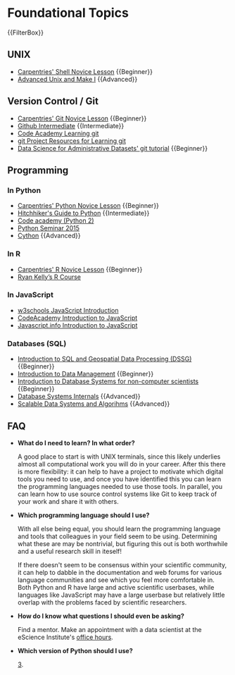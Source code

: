 # Foundational Topics

{{FilterBox}}

## UNIX
  - [Carpentries' Shell Novice Lesson](http://swcarpentry.github.io/shell-novice) {{Beginner}}
  - [Advanced Unix and Make I](https://neurohackweek.github.io/advancedunix/01-first-part/) {{Advanced}}
## Version Control / Git
  - [Carpentries' Git Novice Lesson](http://swcarpentry.github.io/git-novice) {{Beginner}}
  - [Github Intermediate](https://github.com/uwescience/git-intermediate/blob/master/instructor-notes.md) {{Intermediate}}
  - [Code Academy Learning git](https://www.codecademy.com/learn/learn-git)
  - [git Project Resources for Learning git](https://try.github.io/)
  - [Data Science for Administrative Datasets' git tutorial](https://github.com/uwescience/ds4ad/tree/master/git_github) {{Beginner}}

## Programming
### In Python
  - [Carpentries' Python Novice Lesson](http://swcarpentry.github.io/python-novice-inflammation) {{Beginner}}
  - [Hitchhiker's Guide to Python](https://thepythonguru.com/) {{Intermediate}}
  - [Code academy (Python 2)](https://www.codecademy.com/learn/learn-python)
  - [Python Seminar 2015](http://uwescience.github.io/python-seminar-2015/seminar/) 
  - [Cython](https://neurohackweek.github.io/cython-tutorial/) {{Advanced}}
### In R
  - [Carpentries' R Novice Lesson](http://swcarpentry.github.io/r-novice-inflammation) {{Beginner}}
  - [Ryan Kelly’s R Course](https://github.com/invertdna/Rcourse_SMEA_Autumn2018)

### In JavaScript
  - [w3schools JavaScript Introduction](https://www.w3schools.com/js/js_intro.asp)
  - [CodeAcademy Introduction to JavaScript](https://www.codecademy.com/learn/introduction-to-javascript)
  - [Javascript.info Introduction to JavaScript](https://javascript.info/intro)

### Databases (SQL)
  - [Introduction to SQL and Geospatial Data Processing (DSSG)](https://uwescience.github.io/SQL-geospatial-tutorial/) {{Beginner}}
  - [Introduction to Data Management](https://courses.cs.washington.edu/courses/cse344/) {{Beginner}}
  - [Introduction to Database Systems for non-computer scientists](https://courses.cs.washington.edu/courses/cse414/) {{Beginner}}
  - [Database Systems Internals](http://courses.cs.washington.edu/courses/cse444/) {{Advanced}}
  - [Scalable Data Systems and Algorihms](https://courses.cs.washington.edu/courses/csed516/) {{Advanced}}

## FAQ
  - **What do I need to learn? In what order?**

    A good place to start is with UNIX terminals, since this likely underlies almost all computational work you will do in your career. After this there is more flexibility: it can help to have a project to motivate which digital tools you need to use, and once you have identified this you can learn the programming languages needed to use those tools. In parallel, you can learn how to use source control systems like Git to keep track of your work and share it with others.

  - **Which programming language should I use?**

    With all else being equal, you should learn the programming language and tools that colleagues in your field seem to be using. Determining what these are may be nontrivial, but figuring this out is both worthwhile and a useful research skill in iteself!

    If there doesn't seem to be consensus within your scientific community, it can help to dabble in the documentation and web forums for various language communities and see which you feel more comfortable in. Both Python and R have large and active scientific userbases, while languages like JavaScript may have a large userbase but relatively little overlap with the problems faced by scientific researchers.

  - **How do I know what questions I should even be asking?**

    Find a mentor. Make an appointment with a data scientist at the eScience Institute's [office hours](https://escience.washington.edu/office-hours/).
  
  - **Which version of Python should I use?**

    [3](https://www.python.org/doc/sunset-python-2/).



